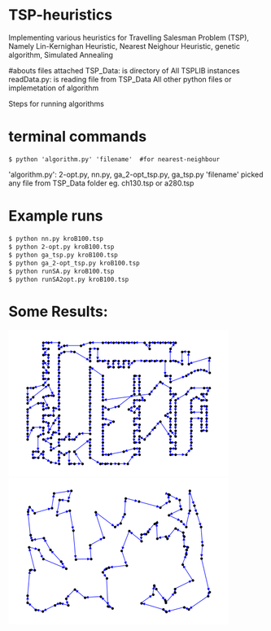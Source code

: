 # TSP-heuristics
Implementing various heuristics for Travelling Salesman Problem (TSP), Namely Lin-Kernighan Heuristic, Nearest Neighour Heuristic, genetic algorithm, Simulated Annealing

#abouts files attached
	TSP_Data: is directory of All TSPLIB instances
	readData.py: is reading file from TSP_Data
	All other python files or implemetation of algorithm

Steps for running algorithms
# terminal commands
	$ python 'algorithm.py' 'filename'  #for nearest-neighbour
   'algorithm.py': 2-opt.py, nn.py, ga_2-opt_tsp.py, ga_tsp.py
   'filename' picked any file from TSP_Data folder eg. ch130.tsp or a280.tsp

# Example runs			
	$ python nn.py kroB100.tsp
	$ python 2-opt.py kroB100.tsp
	$ python ga_tsp.py kroB100.tsp
	$ python ga_2-opt_tsp.py kroB100.tsp
	$ python runSA.py kroB100.tsp
	$ python runSA2opt.py kroB100.tsp 
 
# Some Results:
![TSP Tour](a280_2opt.png?raw=true "a280_2opt Tour")
![TSP Tour](kroE100_2opt.png?raw=true "kroE100_2opt.png")
 
 
